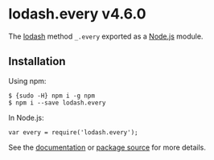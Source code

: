 lodash.every v4.6.0
===================

The [lodash](https://lodash.com/) method `_.every` exported as a [Node.js](https://nodejs.org/) module.

Installation
------------

Using npm:

    $ {sudo -H} npm i -g npm
    $ npm i --save lodash.every

In Node.js:

    var every = require('lodash.every');

See the [documentation](https://lodash.com/docs#every) or [package source](https://github.com/lodash/lodash/blob/4.6.0-npm-packages/lodash.every) for more details.
